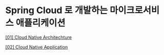 # Spring Cloud 로 개발하는 마이크로서비스 애플리케이션

[[01] Cloud Native Architechture](./[01]_클라우드_네이티브_아키텍쳐/index.md)

[[02] Cloud Native Application](./[02]_클라우드_네이티브_애플리케이션/index.md)


